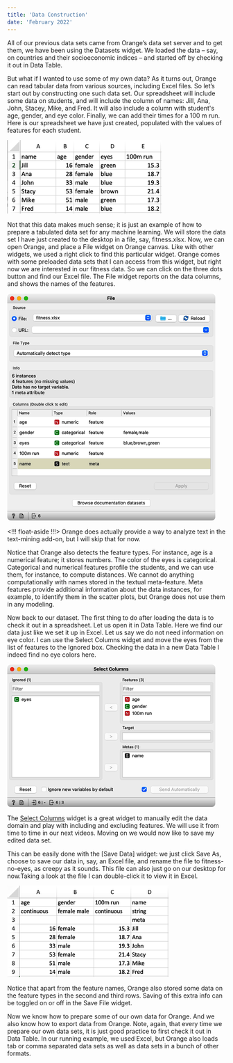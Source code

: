```yaml
---
title: 'Data Construction'
date: 'February 2022'
---
```


All of our previous data sets came from Orange’s data set server and to get them, we have been using the Datasets widget. We loaded the data – say, on countries and their socioeconomic indices – and started off by checking it out in Data Table. 

But what if I wanted to use some of my own data? As it turns out, Orange can read tabular data from various sources, including Excel files. So let’s start out by constructing one such data set. Our spreadsheet will include some data on students, and will include the column of names: Jill, Ana, John, Stacey, Mike, and Fred. It will also include a column with student's age, gender, and eye color. Finally, we can add their times for a 100 m run. Here is our spreadsheet we have just created, populated with the values of features for each student.

![](excel.png)

Not that this data makes much sense; it is just an example of how to prepare a tabulated data set for any machine learning. We will store the data set I have just created to the desktop in a file, say, fitness.xlsx. Now, we can open Orange, and place a File widget on Orange canvas. Like with other widgets, we used a right click to find this particular widget. Orange comes with some preloaded data sets that I can access from this widget, but right now we are interested in our fitness data. So we can click on the three dots button and find our Excel file. The File widget reports on the data columns, and shows the names of the features.

![](file.png)
 
<!!! float-aside !!!>
Orange does actually provide a way to analyze text in the text-mining add-on, but I will skip that for now. 

Notice that Orange also detects the feature types. For instance, age is a numerical feature; it stores numbers. The color of the eyes is categorical. Categorical and numerical features profile the students, and we can use them, for instance, to compute distances. We cannot do anything computationally with names stored in the textual meta-feature. Meta features provide additional information about the data instances, for example, to identify them in the scatter plots, but Orange does not use them in any modeling.

Now back to our dataset. The first thing to do after loading the data is to check it out in a spreadsheet. Let us open it in Data Table. Here we find our data just like we set it up in Excel. Let us say we do not need information on eye color. I can use the Select Columns widget and move the eyes from the list of features to the Ignored box. Checking the data in a new Data Table I indeed find no eye colors here.

![](select-columns.png)

The [Select Columns]() widget is a great widget to manually edit the data domain and play with including and excluding features. We will use it from time to time in our next videos. Moving on we would now like to save my edited data set. 
 
This can be easily done with the [Save Data] widget: we just click Save As, choose to save our data in, say, an Excel file, and rename the file to fitness-no-eyes, as creepy as it sounds. This file can also just go on our desktop for now.Taking a look at the file I can double-click it to view it in Excel. 

![](excel-no-eyes.png)

Notice that apart from the feature names, Orange also stored some data on the feature types in the second and third rows. Saving of this extra info can be toggled on or off in the Save File widget.
 
Now we know how to prepare some of our own data for Orange. And we also know how to export data from Orange. Note, again, that every time we prepare our own data sets, it is just good practice to first check it out in Data Table. In our running example, we used Excel, but Orange also loads tab or comma separated data sets as well as data sets in a bunch of other formats.
